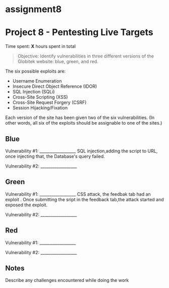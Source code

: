# assignment8
# Project 8 - Pentesting Live Targets

Time spent: **X** hours spent in total

> Objective: Identify vulnerabilities in three different versions of the Globitek website: blue, green, and red.

The six possible exploits are:
* Username Enumeration
* Insecure Direct Object Reference (IDOR)
* SQL Injection (SQLi)
* Cross-Site Scripting (XSS)
* Cross-Site Request Forgery (CSRF)
* Session Hijacking/Fixation

Each version of the site has been given two of the six vulnerabilities. (In other words, all six of the exploits should be assignable to one of the sites.)

## Blue

Vulnerability #1: __________________ SQL injection,adding the script to URL, once injecting that, the Database's query failed.

Vulnerability #2: __________________


## Green

Vulnerability #1: __________________ CSS attack, the feedbak tab had an exploit . Once submitting the sript in the feedback tab,the attack started and exposed the exploit. 

Vulnerability #2: __________________


## Red

Vulnerability #1: __________________

Vulnerability #2: __________________


## Notes

Describe any challenges encountered while doing the work

